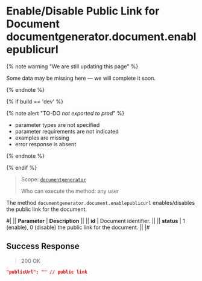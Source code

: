 # Enable/Disable Public Link for Document documentgenerator.document.enablepublicurl

{% note warning "We are still updating this page" %}

Some data may be missing here — we will complete it soon.

{% endnote %}

{% if build == 'dev' %}

{% note alert "TO-DO _not exported to prod_" %}

- parameter types are not specified
- parameter requirements are not indicated
- examples are missing
- error response is absent

{% endnote %}

{% endif %}

> Scope: [`documentgenerator`](../scopes/permissions.md)
>
> Who can execute the method: any user

The method `documentgenerator.document.enablepublicurl` enables/disables the public link for the document.

#|
|| **Parameter** | **Description** ||
|| **id** | Document identifier. ||
|| **status** | 1 (enable), 0 (disable) the public link for the document. ||
|#

## Success Response

> 200 OK

```json
"publicUrl": "" // public link
```